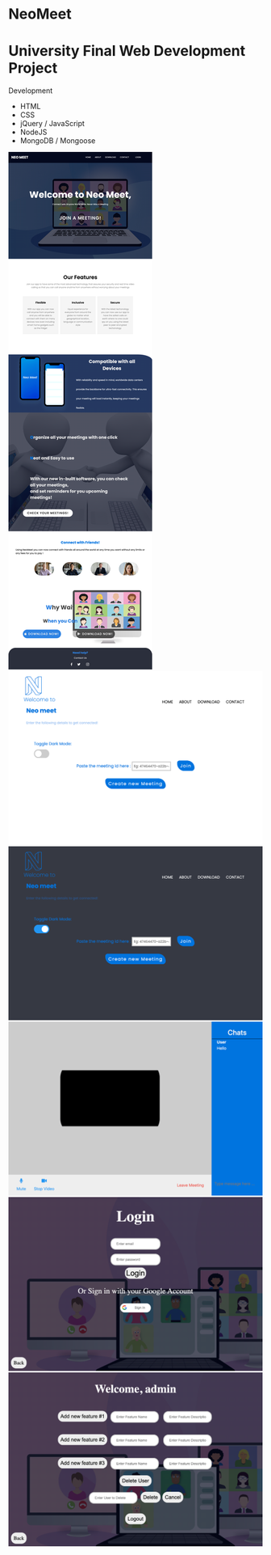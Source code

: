 # NeoMeet
# University Final Web Development Project
 
Development
* HTML
* CSS 
* jQuery / JavaScript 
* NodeJS
* MongoDB / Mongoose


<img src="Design/browser.png">
<img src="Design/light.png">
<img src="Design/dark.png">
<img src="Design/meeting.png">
<img src="Design/login.png">
<img src="Design/admin.png">


